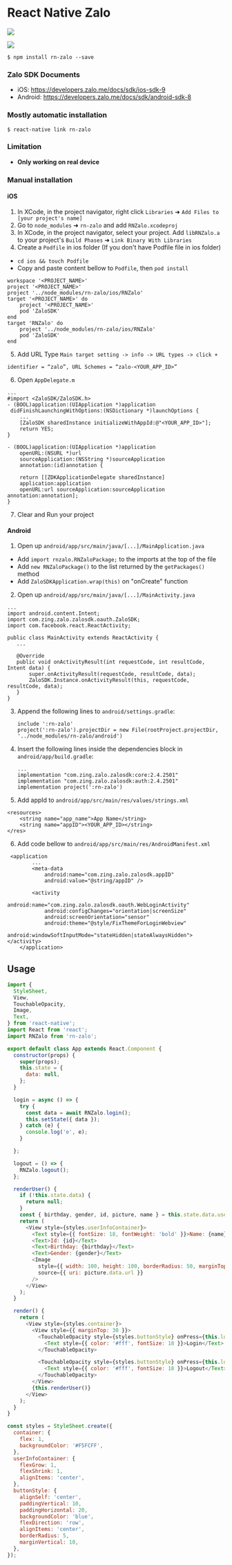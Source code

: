 
# React Native Zalo
![](./screenshots/android.gif)

![](./screenshots/ios.gif)

`$ npm install rn-zalo --save`

### Zalo SDK Documents
- iOS: https://developers.zalo.me/docs/sdk/ios-sdk-9
- Android: https://developers.zalo.me/docs/sdk/android-sdk-8

### Mostly automatic installation

`$ react-native link rn-zalo`

### Limitation

- **Only working on real device**

### Manual installation

#### iOS

1. In XCode, in the project navigator, right click `Libraries` ➜ `Add Files to [your project's name]`
2. Go to `node_modules` ➜ `rn-zalo` and add `RNZalo.xcodeproj`
3. In XCode, in the project navigator, select your project. Add `libRNZalo.a` to your project's `Build Phases` ➜ `Link Binary With Libraries`
4. Create a `Podfile` in ios folder (If you don't have Podfile file in ios folder)
- `cd ios && touch Podfile`
- Copy and paste content bellow to `Podfile`, then `pod install`
```
workspace '<PROJECT_NAME>'
project '<PROJECT_NAME>'
project '../node_modules/rn-zalo/ios/RNZalo'
target '<PROJECT_NAME>' do
    project '<PROJECT_NAME>'
    pod 'ZaloSDK'
end
target 'RNZalo' do
    project '../node_modules/rn-zalo/ios/RNZalo'
    pod 'ZaloSDK'
end
```
5. Add URL Type `Main target setting -> info -> URL types -> click +`

`identifier = “zalo”, URL Schemes = “zalo-<YOUR_APP_ID>”`

6. Open `AppDelegate.m`
```
...
#import <ZaloSDK/ZaloSDK.h>
- (BOOL)application:(UIApplication *)application
 didFinishLaunchingWithOptions:(NSDictionary *)launchOptions {
    ...
    [ZaloSDK sharedInstance initializeWithAppId:@"<YOUR_APP_ID>"];
    return YES;
}
  
- (BOOL)application:(UIApplication *)application 
    openURL:(NSURL *)url
    sourceApplication:(NSString *)sourceApplication
    annotation:(id)annotation {
 
    return [[ZDKApplicationDelegate sharedInstance] 
    application:application
    openURL:url sourceApplication:sourceApplication annotation:annotation];
}
```
7. Clear and Run your project

#### Android

1. Open up `android/app/src/main/java/[...]/MainApplication.java`
  - Add `import rnzalo.RNZaloPackage;` to the imports at the top of the file
  - Add `new RNZaloPackage()` to the list returned by the `getPackages()` method
  - Add `ZaloSDKApplication.wrap(this)` on "onCreate" function
2. Open up `android/app/src/main/java/[...]/MainActivity.java`
  ```
 ... 
 import android.content.Intent;
 import com.zing.zalo.zalosdk.oauth.ZaloSDK;
 import com.facebook.react.ReactActivity;
 
 public class MainActivity extends ReactActivity {
     ...
      
     @Override
     public void onActivityResult(int requestCode, int resultCode, Intent data) {
         super.onActivityResult(requestCode, resultCode, data);
         ZaloSDK.Instance.onActivityResult(this, requestCode, resultCode, data);
     }
 }

  ```
3. Append the following lines to `android/settings.gradle`:
  	```
  	include ':rn-zalo'
  	project(':rn-zalo').projectDir = new File(rootProject.projectDir, 	'../node_modules/rn-zalo/android')
  	```
4. Insert the following lines inside the dependencies block in `android/app/build.gradle`:
  	```
  	...
  	implementation "com.zing.zalo.zalosdk:core:2.4.2501"
    implementation "com.zing.zalo.zalosdk:auth:2.4.2501"
    implementation project(':rn-zalo')
  	```
5. Add appId to `android/app/src/main/res/values/strings.xml`
```
<resources>
    <string name="app_name">App Name</string>
    <string name="appID"><YOUR_APP_ID></string>
</res>
```

6. Add code bellow to `android/app/src/main/res/AndroidManifest.xml`
```
 <application
        ...
        <meta-data
            android:name="com.zing.zalo.zalosdk.appID"
            android:value="@string/appID" />

        <activity
            android:name="com.zing.zalo.zalosdk.oauth.WebLoginActivity"
            android:configChanges="orientation|screenSize"
            android:screenOrientation="sensor"
            android:theme="@style/FixThemeForLoginWebview"
            android:windowSoftInputMode="stateHidden|stateAlwaysHidden"></activity>
    </application>
```
## Usage
```javascript
import {
  StyleSheet,
  View,
  TouchableOpacity,
  Image,
  Text,
} from 'react-native';
import React from 'react';
import RNZalo from 'rn-zalo';

export default class App extends React.Component {
  constructor(props) {
    super(props);
    this.state = {
      data: null,
    };
  }

  login = async () => {
    try {
      const data = await RNZalo.login();
      this.setState({ data });
    } catch (e) {
      console.log('e', e);
    }

  };

  logout = () => {
    RNZalo.logout();
  };

  renderUser() {
    if (!this.state.data) {
      return null;
    }
    const { birthday, gender, id, picture, name } = this.state.data.user;
    return (
      <View style={styles.userInfoContainer}>
        <Text style={{ fontSize: 18, fontWeight: 'bold' }}>Name: {name}</Text>
        <Text>Id: {id}</Text>
        <Text>Birthday: {birthday}</Text>
        <Text>Gender: {gender}</Text>
        <Image
          style={{ width: 100, height: 100, borderRadius: 50, marginTop: 20 }}
          source={{ uri: picture.data.url }}
        />
      </View>
    );
  }

  render() {
    return (
      <View style={styles.container}>
        <View style={{ marginTop: 30 }}>
          <TouchableOpacity style={styles.buttonStyle} onPress={this.login}>
            <Text style={{ color: '#fff', fontSize: 18 }}>Login</Text>
          </TouchableOpacity>

          <TouchableOpacity style={styles.buttonStyle} onPress={this.logout}>
            <Text style={{ color: '#fff', fontSize: 18 }}>Logout</Text>
          </TouchableOpacity>
        </View>
        {this.renderUser()}
      </View>
    );
  }
}

const styles = StyleSheet.create({
  container: {
    flex: 1,
    backgroundColor: '#F5FCFF',
  },
  userInfoContainer: {
    flexGrow: 1,
    flexShrink: 1,
    alignItems: 'center',
  },
  buttonStyle: {
    alignSelf: 'center',
    paddingVertical: 10,
    paddingHorizontal: 20,
    backgroundColor: 'blue',
    flexDirection: 'row',
    alignItems: 'center',
    borderRadius: 5,
    marginVertical: 10,
  },
});
```
  
